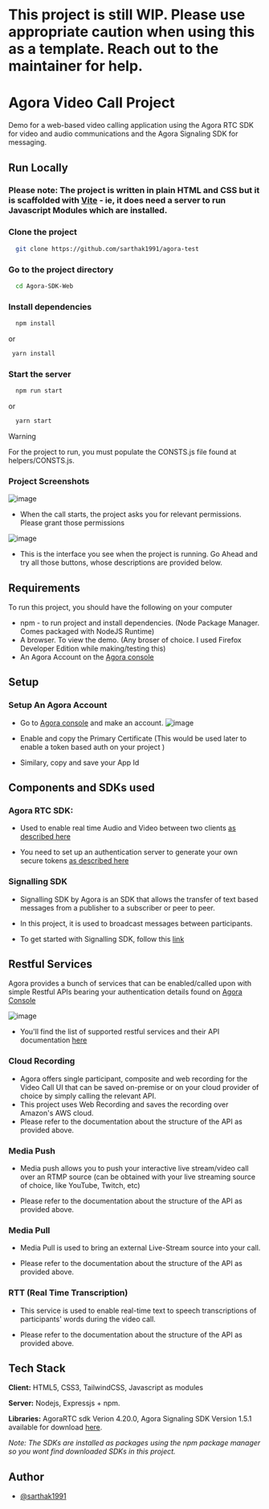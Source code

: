 # This project is still WIP. Please use appropriate caution when using this as a template. Reach out to the maintainer for help. 

# Agora Video Call Project

Demo for a web-based video calling application using the Agora RTC SDK for video and
audio communications and the Agora Signaling SDK for messaging.


## Run Locally

### Please note: The project is written in plain HTML and CSS but it is scaffolded with [Vite](Vitejs.dev) - ie, it does need a server to run Javascript Modules which are installed.

### Clone the project

```bash
  git clone https://github.com/sarthak1991/agora-test
```

### Go to the project directory

```bash
  cd Agora-SDK-Web
```

### Install dependencies

```bash
  npm install
```
or 
```bash
 yarn install
```

### Start the server




```bash
  npm run start
```
 or 

```bash
  yarn start
``` 
> [!WARNING]  
> For the project to run, you must populate the CONSTS.js file found at helpers/CONSTS.js.


### Project Screenshots

![image](assets/CallStart.png)
- When the call starts, the project asks you for relevant permissions. Please grant those permissions

![image](assets/DuringCall.png)
- This is the interface you see when the project is running. Go Ahead and try all those buttons, whose descriptions are provided below. 

## Requirements
To run this project, you should have the following on your computer

- npm - to run project and install dependencies. (Node Package Manager. Comes packaged with NodeJS Runtime)
- A browser. To view the demo. (Any broser of choice. I used Firefox Developer Edition while making/testing this)
- An Agora Account on the [Agora console](https://console.agora.io)

## Setup 

### Setup An Agora Account

- Go to [Agora console](https://console.agora.io) and make an account. 
![image](assets/CreateProject.png "Create Project on the Agora Console")

- Enable and copy the Primary Certificate (This would be used later to enable a token based auth on your project )

- Similary, copy and save your App Id

## Components and SDKs used

### Agora RTC SDK: 
- Used to enable real time Audio and Video between two clients [as described here](https://docs.agora.io/en/video-calling/get-started/get-started-sdk?platform=web)

- You need to set up an authentication server to generate your own secure tokens [as described here](https://docs.agora.io/en/video-calling/get-started/authentication-workflow?platform=web) 




### Signalling SDK
 - Signalling SDK by Agora is an SDK that allows the transfer of text based messages from a publisher to a subscriber or peer to peer. 

 - In this project, it is used to broadcast messages between participants. 

 - To get started with Signalling SDK, follow this [link](https://docs.agora.io/en/signaling/get-started/sdk-quickstart?platform=web)

 ## Restful Services 

 Agora provides a bunch of services that can be enabled/called upon with simple Restful APIs bearing your authentication details found on [Agora Console](https://console.agora.io/)

 ![image](assets/CloudRecordingAuth.png)

 - You'll find the list of supported restful services and their API documentation [here](https://documenter.getpostman.com/view/6319646/SVSLr9AM#intro)

 ### Cloud Recording

 - Agora offers single participant, composite and web recording for the Video Call UI that can be saved on-premise or on your cloud provider of choice by simply calling the relevant API. 
 - This project uses Web Recording and saves the recording over Amazon's AWS cloud.
- Please refer to the documentation about the structure of the API as provided above. 

### Media Push
- Media push allows you to push your interactive live stream/video call over an RTMP source (can be obtained with your live streaming source of choice, like YouTube, Twitch, etc)

- Please refer to the documentation about the structure of the API as provided above. 

### Media Pull

- Media Pull is used to bring an external Live-Stream source into your call. 

- Please refer to the documentation about the structure of the API as provided above. 

### RTT (Real Time Transcription)

- This service is used to enable real-time text to speech transcriptions of participants' words during the video call. 

- Please refer to the documentation about the structure of the API as provided above. 


## Tech Stack

**Client:** HTML5, CSS3, TailwindCSS, Javascript as modules

**Server:** Nodejs, Expressjs + npm.

**Libraries:** AgoraRTC sdk Verion 4.20.0, Agora Signaling SDK Version 1.5.1 available for download [here](https://docs-beta.agora.io/en/sdks?platform=web). 

*Note: The SDKs are installed as packages using the npm package manager so you wont find downloaded SDKs in this project.*


## Author

- [@sarthak1991](https://www.github.com/sarthak1991)



